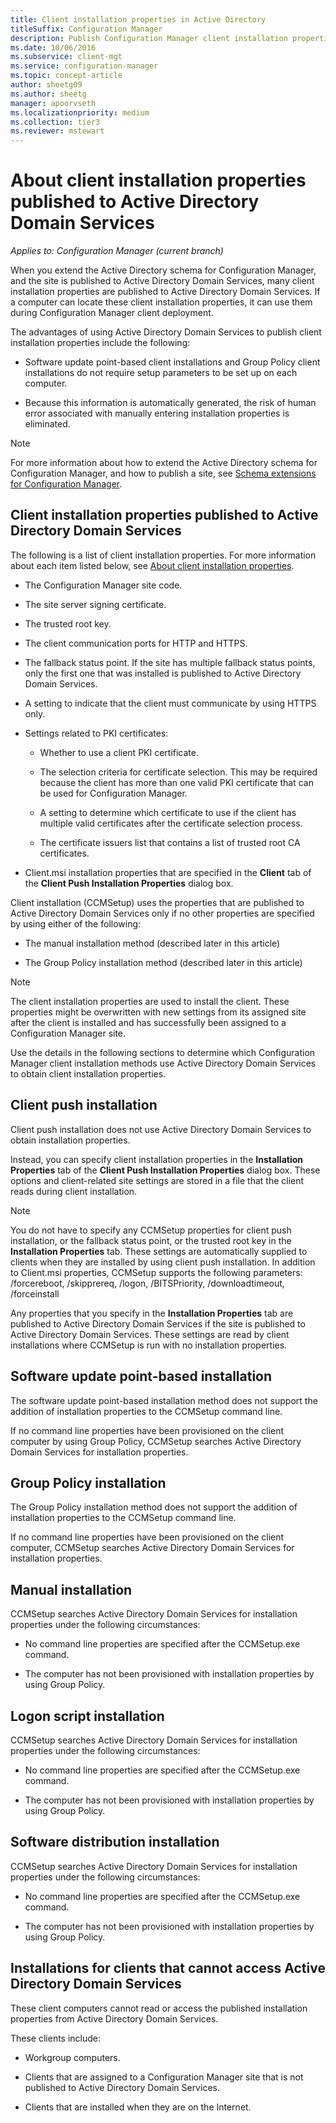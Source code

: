 ```yaml
---
title: Client installation properties in Active Directory
titleSuffix: Configuration Manager
description: Publish Configuration Manager client installation properties to Active Directory Domain Services.
ms.date: 10/06/2016
ms.subservice: client-mgt
ms.service: configuration-manager
ms.topic: concept-article
author: sheetg09
ms.author: sheetg
manager: apoorvseth
ms.localizationpriority: medium
ms.collection: tier3
ms.reviewer: mstewart
---
```


# About client installation properties published to Active Directory Domain Services

*Applies to: Configuration Manager (current branch)*

When you extend the Active Directory schema for Configuration Manager, and the site is published to Active Directory Domain Services, many client installation properties are published to Active Directory Domain Services. If a computer can locate these client installation properties, it can use them during Configuration Manager client deployment.

 The advantages of using Active Directory Domain Services to publish client installation properties include the following:

-   Software update point-based client installations and Group Policy client installations do not require setup parameters to be set up on each computer.

-   Because this information is automatically generated, the risk of human error associated with manually entering installation properties is eliminated.

> [!NOTE]
>  For more information about how to extend the Active Directory schema for Configuration Manager, and how to publish a site, see [Schema extensions for Configuration Manager](../../plan-design/network/schema-extensions.md).

## Client installation properties published to Active Directory Domain Services
The following is a list of client installation properties. For more information about each item listed below, see [About client installation properties](../../../core/clients/deploy/about-client-installation-properties.md).

- The Configuration Manager site code.

- The site server signing certificate.

- The trusted root key.

- The client communication ports for HTTP and HTTPS.

- The fallback status point. If the site has multiple fallback status points, only the first one that was installed is published to Active Directory Domain Services.

- A setting to indicate that the client must communicate by using HTTPS only.

- Settings related to PKI certificates:

  -   Whether to use a client PKI certificate.

  -   The selection criteria for certificate selection. This may be required because the client has more than one valid PKI certificate that can be used for Configuration Manager.

  -   A setting to determine which certificate to use if the client has multiple valid certificates after the certificate selection process.

  -   The certificate issuers list that contains a list of trusted root CA certificates.

- Client.msi installation properties that are specified in the **Client** tab of the **Client Push Installation Properties** dialog box.

Client installation (CCMSetup) uses the properties that are published to Active Directory Domain Services only if no other properties are specified by using either of the following:

-   The manual installation method (described later in this article)

-   The Group Policy installation method (described later in this article)

> [!NOTE]
>  The client installation properties are used to install the client. These properties might be overwritten with new settings from its assigned site after the client is installed and has successfully been assigned to a Configuration Manager site.

 Use the details in the following sections to determine which Configuration Manager client installation methods use Active Directory Domain Services to obtain client installation properties.

## Client push installation
 Client push installation does not use Active Directory Domain Services to obtain installation properties.

 Instead, you can specify client installation properties in the **Installation Properties** tab of the **Client Push Installation Properties** dialog box. These options and client-related site settings are stored in a file that the client reads during client installation.

> [!NOTE]
>  You do not have to specify any CCMSetup properties for client push installation, or the fallback status point, or the trusted root key in the **Installation Properties** tab. These settings are automatically supplied to clients when they are installed by using client push installation.
In addition to Client.msi properties, CCMSetup supports the following parameters: /forcereboot, /skipprereq, /logon, /BITSPriority, /downloadtimeout, /forceinstall

 Any properties that you specify in the **Installation Properties** tab are published to Active Directory Domain Services if the site is published to Active Directory Domain Services. These settings are read by client installations where CCMSetup is run with no installation properties.

## Software update point-based installation
 The software update point-based installation method does not support the addition of installation properties to the CCMSetup command line.

 If no command line properties have been provisioned on the client computer by using Group Policy, CCMSetup searches Active Directory Domain Services for installation properties.

## Group Policy installation
 The Group Policy installation method does not support the addition of installation properties to the CCMSetup command line.

 If no command line properties have been provisioned on the client computer, CCMSetup searches Active Directory Domain Services for installation properties.

## Manual installation
 CCMSetup searches Active Directory Domain Services for installation properties under the following circumstances:

-   No command line properties are specified after the CCMSetup.exe command.

-   The computer has not been provisioned with installation properties by using Group Policy.

## Logon script installation
 CCMSetup searches Active Directory Domain Services for installation properties under the following circumstances:

-   No command line properties are specified after the CCMSetup.exe command.

-   The computer has not been provisioned with installation properties by using Group Policy.

## Software distribution installation
 CCMSetup searches Active Directory Domain Services for installation properties under the following circumstances:

-   No command line properties are specified after the CCMSetup.exe command.

-   The computer has not been provisioned with installation properties by using Group Policy.

## Installations for clients that cannot access Active Directory Domain Services
These client computers cannot read or access the published installation properties from Active Directory Domain Services.

 These clients include:

-   Workgroup computers.

-   Clients that are assigned to a Configuration Manager site that is not published to Active Directory Domain Services.

-   Clients that are installed when they are on the Internet.
